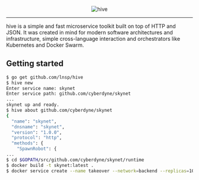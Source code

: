 <p align="center">
<img src="https://raw.githubusercontent.com/lnsp/hive/master/hive-logo.png" alt="hive">
</p>
<hr>
hive is a simple and fast microservice toolkit built on top of HTTP and JSON. It was created in mind for modern software architectures and infrastructure, simple cross-language interaction and orchestrators like Kubernetes and Docker Swarm.

## Getting started
```bash
$ go get github.com/lnsp/hive
$ hive new
Enter service name: skynet
Enter service path: github.com/cyberdyne/skynet
...
skynet up and ready.
$ hive about github.com/cyberdyne/skynet
{
  "name": "skynet",
  "dnsname": "skynet",
  "version": "1.0.0",
  "protocol": "http",
  "methods": {
    "SpawnRobot": {
...
$ cd $GOPATH/src/github.com/cyberdyne/skynet/runtime
$ docker build -t skynet:latest .
$ docker service create --name takeover --network=backend --replicas=1000 skynet:latest
```